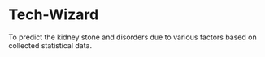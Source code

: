 # Tech-Wizard
To predict the kidney stone and disorders due to various factors based on collected statistical data. 
